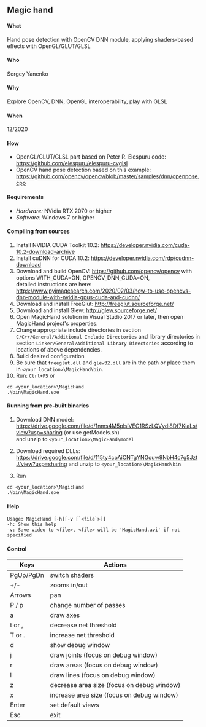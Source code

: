 ## Magic hand
#### What  
Hand pose detection with OpenCV DNN module, applying shaders-based effects with OpenGL/GLUT/GLSL  
#### Who  
Sergey Yanenko  
#### Why  
Explore OpenCV, DNN, OpenGL interoperability, play with GLSL  
#### When 
12/2020
#### How  
* OpenGL/GLUT/GLSL part based on Peter R. Elespuru code: https://github.com/elespuru/elespuru-cvglsl  
* OpenCV hand pose detection based on this example:      https://github.com/opencv/opencv/blob/master/samples/dnn/openpose.cpp  
  
#### Requirements  
* *Hardware:* NVidia RTX 2070 or higher  
* *Software:* Windows 7 or higher 

#### Compiling from sources
1. Install NVIDIA CUDA Toolkit 10.2: https://developer.nvidia.com/cuda-10.2-download-archive  
1. Install cuDNN for CUDA  10.2: https://developer.nvidia.com/rdp/cudnn-download  
1. Download and build OpenCV: https://github.com/opencv/opencv with options WITH_CUDA=ON, OPENCV_DNN_CUDA=ON,  
   detailed instructions are here: https://www.pyimagesearch.com/2020/02/03/how-to-use-opencvs-dnn-module-with-nvidia-gpus-cuda-and-cudnn/  
1. Download and install FreeGlut: http://freeglut.sourceforge.net/  
1. Download and install Glew: http://glew.sourceforge.net/
1. Open MagicHand solution in Visual Studio 2017 or later, then open MagicHand project's properties.
1. Change appropriate include directories in section `C/C++/General/Additional Include Directories` and library directories in section `Linker/General/Additional Library Directories` according to locations of above dependencies.
1. Build desired configuration
1. Be sure that `freeglut.dll` and `glew32.dll` are in the path or place them in `<your_location>\MagicHand\bin`.
1. Run: `Ctrl+F5` or
```
cd <your_location>\MagicHand
.\bin\MagicHand.exe
```

#### Running from pre-built binaries

1. Download DNN model: https://drive.google.com/file/d/1nms4M5plslVEG1RSzLQVydi8Df7KiaLs/view?usp=sharing (or use getModels.sh)  
and unzip to `<your_location>\MagicHand\model`  
  
1. Download required DLLs: https://drive.google.com/file/d/115ty4cpAiCNTgYNGquw9NbH4c7g5JztJ/view?usp=sharing 
and unzip to `<your_location>\MagicHand\bin`  

1. Run
```
cd <your_location>\MagicHand
.\bin\MagicHand.exe
```

#### Help
```
Usage: MagicHand [-h][-v [`<file`>]]  
-h: Show this help  
-v: Save video to <file>, <file> will be 'MagicHand.avi' if not specified  
```

#### Control

| Keys | Actions |
|------|---------|
| PgUp/PgDn | switch shaders | 
| +/- | zooms in/out |
|Arrows|pan|
|P / p|change number of passes|
|a|draw axes|
|t or , | decrease net threshold|
|T or . | increase net threshold| 
|d|show debug window|
|j| draw joints (focus on debug window)|
|r| draw areas (focus on debug window)|
|l| draw lines (focus on debug window)|
|z| decrease area size (focus on debug window)|
|x| increase area size (focus on debug window)|
|Enter| set default views|  
|Esc|exit|
